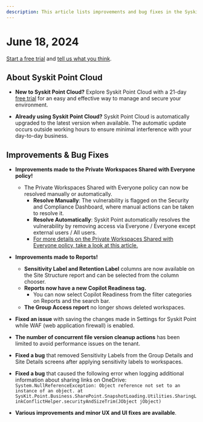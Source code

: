 ```yaml
---
description: This article lists improvements and bug fixes in the Syskit Point Cloud version 2024.3.51.31
---
```


# June 18, 2024

[Start a free trial](https://www.syskit.com/products/point/free-trial/) and [tell us what you think](https://www.syskit.com/company/contact-us/).


## About Syskit Point Cloud

* **New to Syskit Point Cloud?** Explore Syskit Point Cloud with a 21-day [free trial](https://www.syskit.com/products/point/free-trial/) for an easy and effective way to manage and secure your environment.

* **Already using Syskit Point Cloud?** Syskit Point Cloud is automatically upgraded to the latest version when available. The automatic update occurs outside working hours to ensure minimal interference with your day-to-day business.


## Improvements & Bug Fixes

* **Improvements made to the Private Workspaces Shared with Everyone policy!** 
  * The Private Workspaces Shared with Everyone policy can now be resolved manually or automatically.
    * **Resolve Manually**: The vulnerability is flagged on the Security and Compliance Dashboard, where manual actions can be taken to resolve it. 
    * **Resolve Automatically**: Syskit Point automatically resolves the vulnerability by removing access via Everyone / Everyone except external users / All users. 
    * [For more details on the Private Workspaces Shared with Everyone policy, take a look at this article.](../../governance-and-automation/automated-workflows/private-workspaces-shared-with-everyone-admin.md)


* **Improvements made to Reports!**
  * **Sensitivity Label and Retention Label** columns are now available on the Site Structure report and can be selected from the column chooser. 
  * **Reports now have a new Copilot Readiness tag.**
    * You can now select Copilot Readiness from the filter categories on Reports and the search bar.
  * **The Group Access report** no longer shows deleted workspaces.

* **Fixed an issue** with saving the changes made in Settings for Syskit Point while WAF (web application firewall) is enabled. 

* **The number of concurrent file version cleanup actions** has been limited to avoid performance issues on the tenant. 

* **Fixed a bug** that removed Sensitivity Labels from the Group Details and Site Details screens after applying sensitivity labels to workspaces.

* **Fixed a bug** that caused the following error when logging additional information about sharing links on OneDrive: `System.NullReferenceException: Object reference not set to an instance of an object.
 at SysKit.Point.Business.SharePoint.SnapshotLoading.Utilities.SharingLinkConflictHelper.securityAndSizeTrim(JObject jObject)`

* **Various improvements and minor UX and UI fixes are available**.